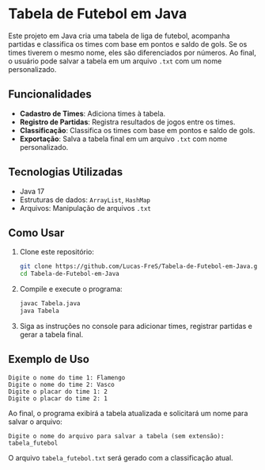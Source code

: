 # Tabela de Futebol em Java

Este projeto em Java cria uma tabela de liga de futebol, acompanha partidas e classifica os times com base em pontos e saldo de gols. Se os times tiverem o mesmo nome, eles são diferenciados por números. Ao final, o usuário pode salvar a tabela em um arquivo `.txt` com um nome personalizado.

## Funcionalidades

- **Cadastro de Times**: Adiciona times à tabela.
- **Registro de Partidas**: Registra resultados de jogos entre os times.
- **Classificação**: Classifica os times com base em pontos e saldo de gols.
- **Exportação**: Salva a tabela final em um arquivo `.txt` com nome personalizado.

## Tecnologias Utilizadas

- Java 17
- Estruturas de dados: `ArrayList`, `HashMap`
- Arquivos: Manipulação de arquivos `.txt`

## Como Usar

1. Clone este repositório:

   ```bash
   git clone https://github.com/Lucas-FreS/Tabela-de-Futebol-em-Java.git
   cd Tabela-de-Futebol-em-Java
   ```

2. Compile e execute o programa:

   ```bash
   javac Tabela.java
   java Tabela
   ```

3. Siga as instruções no console para adicionar times, registrar partidas e gerar a tabela final.

## Exemplo de Uso

```plaintext
Digite o nome do time 1: Flamengo
Digite o nome do time 2: Vasco
Digite o placar do time 1: 2
Digite o placar do time 2: 1
```

Ao final, o programa exibirá a tabela atualizada e solicitará um nome para salvar o arquivo:

```plaintext
Digite o nome do arquivo para salvar a tabela (sem extensão): tabela_futebol
```

O arquivo `tabela_futebol.txt` será gerado com a classificação atual.
